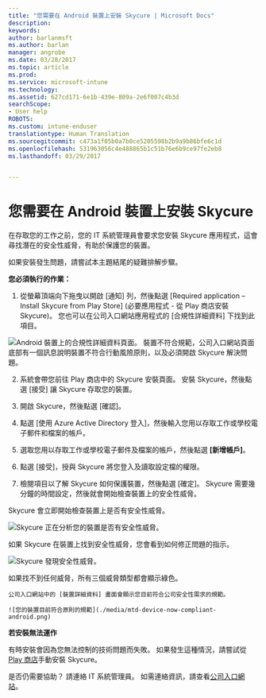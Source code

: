 ```yaml
---
title: "您需要在 Android 裝置上安裝 Skycure | Microsoft Docs"
description: 
keywords: 
author: barlanmsft
ms.author: barlan
manager: angrobe
ms.date: 03/28/2017
ms.topic: article
ms.prod: 
ms.service: microsoft-intune
ms.technology: 
ms.assetid: 627cd171-6e1b-439e-809a-2e6f007c4b3d
searchScope:
- User help
ROBOTS: 
ms.custom: intune-enduser
translationtype: Human Translation
ms.sourcegitcommit: c473a1f05b0a7b0ce5205598b2b9a9b86bfe6c1d
ms.openlocfilehash: 531963056c4e488865b1c51b76e6b9ce97fe2eb8
ms.lasthandoff: 03/29/2017


---
```


# <a name="you-need-to-install-skycure-on-your-android-device"></a>您需要在 Android 裝置上安裝 Skycure

在存取您的工作之前，您的 IT 系統管理員會要求您安裝 Skycure 應用程式，這會尋找潛在的安全性威脅，有助於保護您的裝置。

如果安裝發生問題，請嘗試本主題結尾的疑難排解步驟。

**您必須執行的作業：**

1. 從螢幕頂端向下拖曳以開啟 [通知] 列，然後點選 [Required application – Install Skycure from Play Store] (必要應用程式 - 從 Play 商店安裝 Skycure)。 您也可以在公司入口網站應用程式的 [合規性詳細資料] 下找到此項目。

  ![Android 裝置上的合規性詳細資料頁面。 裝置不符合規範，公司入口網站頁面底部有一個訊息說明裝置不符合行動風險原則，以及必須開啟 Skycure 解決問題。](./media/skycure-resolves-compliance-android.png)

2. 系統會帶您前往 Play 商店中的 Skycure 安裝頁面。 安裝 Skycure，然後點選 [接受] 讓 Skycure 存取您的裝置。

3. 開啟 Skycure，然後點選 [確認]。

4. 點選 [使用 Azure Active Directory 登入]，然後輸入您用以存取工作或學校電子郵件和檔案的帳戶。

5. 選取您用以存取工作或學校電子郵件及檔案的帳戶，然後點選 **[新增帳戶]**。

6. 點選 [接受]，授與 Skycure 將您登入及讀取設定檔的權限。

7. 檢閱項目以了解 Skycure 如何保護裝置，然後點選 [確定]。 Skycure 需要幾分鐘的時間設定，然後就會開始檢查裝置上的安全性威脅。

  Skycure 會立即開始檢查裝置上是否有安全性威脅。

  ![Skycure 正在分析您的裝置是否有安全性威脅。](./media/skycure-scan-in-progress-android.png)

  如果 Skycure 在裝置上找到安全性威脅，您會看到如何修正問題的指示。

  ![Skycure 發現安全性威脅。](./media/skycure-found-a-threat-android.png)

  如果找不到任何威脅，所有三個威脅類型都會顯示綠色。

    公司入口網站中的 [裝置詳細資料] 畫面會顯示您目前符合公司安全性需求的規範。

    ![您的裝置目前符合原則的規範](./media/mtd-device-now-compliant-android.png)

**若安裝無法運作**

有時安裝會因為您無法控制的技術問題而失敗。 如果發生這種情況，請嘗試從 [Play 商店](https://play.google.com/store/apps/details?id=com.skycure.skycure)手動安裝 Skycure。

是否仍需要協助？ 請連絡 IT 系統管理員。 如需連絡資訊，請查看[公司入口網站](http://portal.manage.microsoft.com)。

